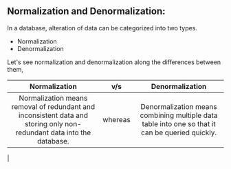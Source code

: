 ## Normalization and Denormalization:
In a database, alteration of data can be categorized into two types.  
- Normalization
- Denormalization

Let's see normalization and denormalization along the differences between them,  

| Normalization                                              | v/s        | Denormalization                                              |
|:----------------------------------------------------------:|:----------:|:------------------------------------------------------------:|
| Normalization means removal of redundant and inconsistent data and storing only non-redundant data into the database. | whereas    | Denormalization means combining multiple data table into one so that it can be queried quickly. |
| 
                 
